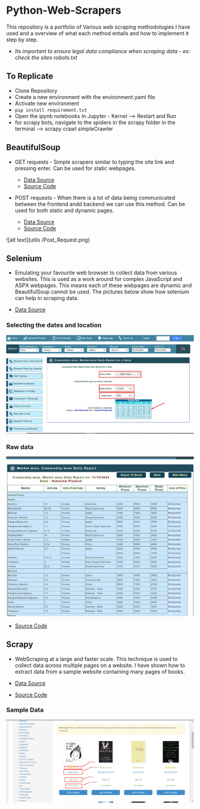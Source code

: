 # Python-Web-Scrapers

This repository is a portfolio of Various web scraping methodologies I have used and a overview of what each method entails and how to implement it step by step.

 - *Its important to ensure legal data compliance when scraping data - ex: check the sites robots.txt*

## To Replicate

- Clone Repository
- Create a new environment with the environment.yaml file
- Activate new environment
- `pip install requirement.txt`
- Open the ipynb notebooks in Jupyter - Kernel --> Restart and Run 
- for scrapy bots, navigate to the spiders in the scrapy folder in the terminal --> scrapy crawl simpleCrawler


## BeautifulSoup

- GET requests -  Simple scrapers similar to typing the site link and pressing enter. Can be used for static webpages. 

	- [Data Source](https://locations.traderjoes.com/)
	- [Source Code](BeautifulSoup/Beautiful%20Soup%20-%20GET%20Requests.ipynb)

- POST requests - When there is a lot of data being communicated between the frontend andd backend we can use this method. Can be used for both static and dynamic pages. 

	- [Data Source](https://dashboard.udiseplus.gov.in/#/reportDashboard/state)
	- [Source Code](BeautifulSoup/Beautiful%20Soup%20-%20POST%20Requests.ipynb)

![alt text](utils /Post_Request.png)

## Selenium

- Emulating your favourite web browser to collect data from various websites. This is used as a work around for complex JavaScript and ASPX webpages. This means each of these webpages are dynamic and BeautifulSoup cannot be used. The pictures below show how selenium can help in scraping data.

- [Data Source](https://agmarknet.gov.in/PriceAndArrivals/CommodityDailyStateWise.aspx)

### Selecting the dates and location
![alt text](utils/Selenium.png)
### Raw data
![alt text](utils/Selenium2.png)

- [Source Code](Selenium/Selenium%20Web%20Scraper%20-%20aspx.ipynb)

## Scrapy

- WebScraping at a large and faster scale. This technique is used to collect data across multiple pages on a website. I have shown how to extract data from a sample website containing many pages of books. 

- [Data Source](https://books.toscrape.com/)
- [Source Code](Scrapy/sampleSpider/sampleSpider/spiders/Sample_Crawler.py)

### Sample Data
![alt text](utils/Scrapy.png)